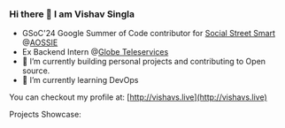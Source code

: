 ### Hi there 👋 I am Vishav Singla

- GSoC'24 Google Summer of Code contributor for [Social Street Smart](https://github.com/AOSSIE-Org/Social-Street-Smart) @[AOSSIE](https://github.com/AOSSIE-Org)
- Ex Backend Intern @[Globe Teleservices](https://globeteleservices.com)
- 🔭 I’m currently building personal projects and contributing to Open source.
- 🌱 I’m currently learning DevOps

You can checkout my profile at: [http://vishavs.live](http://vishavs.live)

Projects Showcase:

